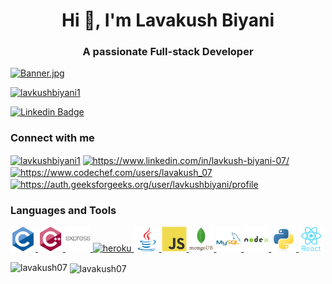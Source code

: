 <h1 align="center">Hi 👋, I'm Lavakush Biyani</h1>
<h3 align="center">A passionate Full-stack Developer</h3>


[![Banner.jpg](https://i.postimg.cc/prRsRfmg/Banner.jpg)](https://twitter.com/lavkushbiyani1/header_photo)
<p align="left"> <a href="https://twitter.com/lavkushbiyani1" target="blank"><img src="https://img.shields.io/twitter/follow/lavkushbiyani1?logo=twitter&style=for-the-badge" alt="lavkushbiyani1" /></a> </p>

[![Linkedin Badge](https://img.shields.io/badge/-LavakushBiyani-blue?style=flat-square&logo=Linkedin&logoColor=white&link=https://www.linkedin.com/in/lavkush-biyani-07/)](https://www.linkedin.com/in/lavkush-biyani-07/)



<h3 align="left">Connect with me</h3>
<p align="left">
<a href="https://twitter.com/lavkushbiyani1" target="blank"><img align="center" src="https://raw.githubusercontent.com/rahuldkjain/github-profile-readme-generator/master/src/images/icons/Social/twitter.svg" alt="lavkushbiyani1" height="30" width="40" /></a>
<a href="https://linkedin.com/in/https://www.linkedin.com/in/lavkush-biyani-07/" target="blank"><img align="center" src="https://raw.githubusercontent.com/rahuldkjain/github-profile-readme-generator/master/src/images/icons/Social/linked-in-alt.svg" alt="https://www.linkedin.com/in/lavkush-biyani-07/" height="30" width="40" /></a>
<a href="https://www.codechef.com/users/lavakush_07" target="blank"><img align="center" src="https://i.pinimg.com/originals/c5/d9/fc/c5d9fc1e18bcf039f464c2ab6cfb3eb6.jpg" alt="https://www.codechef.com/users/lavakush_07" height="30" width="40" /></a>
<a href="https://auth.geeksforgeeks.org/user/https://auth.geeksforgeeks.org/user/lavkushbiyani/profile" target="blank"><img align="center" src="https://raw.githubusercontent.com/rahuldkjain/github-profile-readme-generator/master/src/images/icons/Social/geeks-for-geeks.svg" alt="https://auth.geeksforgeeks.org/user/lavkushbiyani/profile" height="30" width="40" /></a>
</p>

<h3 align="left">Languages and Tools</h3>
<p align="left"> <a href="https://www.cprogramming.com/" target="_blank" rel="noreferrer"> <img src="https://raw.githubusercontent.com/devicons/devicon/master/icons/c/c-original.svg" alt="c" width="40" height="40"/> </a> <a href="https://www.w3schools.com/cpp/" target="_blank" rel="noreferrer"> <img src="https://raw.githubusercontent.com/devicons/devicon/master/icons/cplusplus/cplusplus-original.svg" alt="cplusplus" width="40" height="40"/> </a> <a href="https://expressjs.com" target="_blank" rel="noreferrer"> <img src="https://raw.githubusercontent.com/devicons/devicon/master/icons/express/express-original-wordmark.svg" alt="express" width="40" height="40"/> </a> <a href="https://heroku.com" target="_blank" rel="noreferrer"> <img src="https://www.vectorlogo.zone/logos/heroku/heroku-icon.svg" alt="heroku" width="40" height="40"/> </a> <a href="https://www.java.com" target="_blank" rel="noreferrer"> <img src="https://raw.githubusercontent.com/devicons/devicon/master/icons/java/java-original.svg" alt="java" width="40" height="40"/> </a> <a href="https://developer.mozilla.org/en-US/docs/Web/JavaScript" target="_blank" rel="noreferrer"> <img src="https://raw.githubusercontent.com/devicons/devicon/master/icons/javascript/javascript-original.svg" alt="javascript" width="40" height="40"/> </a> <a href="https://www.mongodb.com/" target="_blank" rel="noreferrer"> <img src="https://raw.githubusercontent.com/devicons/devicon/master/icons/mongodb/mongodb-original-wordmark.svg" alt="mongodb" width="40" height="40"/> </a> <a href="https://www.mysql.com/" target="_blank" rel="noreferrer"> <img src="https://raw.githubusercontent.com/devicons/devicon/master/icons/mysql/mysql-original-wordmark.svg" alt="mysql" width="40" height="40"/> </a> <a href="https://nodejs.org" target="_blank" rel="noreferrer"> <img src="https://raw.githubusercontent.com/devicons/devicon/master/icons/nodejs/nodejs-original-wordmark.svg" alt="nodejs" width="40" height="40"/> </a> <a href="https://www.python.org" target="_blank" rel="noreferrer"> <img src="https://raw.githubusercontent.com/devicons/devicon/master/icons/python/python-original.svg" alt="python" width="40" height="40"/> </a> <a href="https://reactjs.org/" target="_blank" rel="noreferrer"> <img src="https://raw.githubusercontent.com/devicons/devicon/master/icons/react/react-original-wordmark.svg" alt="react" width="40" height="40"/> </a> </p>

<p><img align="left" src="https://github-readme-stats.vercel.app/api/top-langs?username=lavakush07&show_icons=true&locale=en&layout=compact" alt="lavakush07" /></p>

<p>&nbsp;<img align="center" src="https://github-readme-stats.vercel.app/api?username=lavakush07&show_icons=true&locale=en" alt="lavakush07" /></p>
